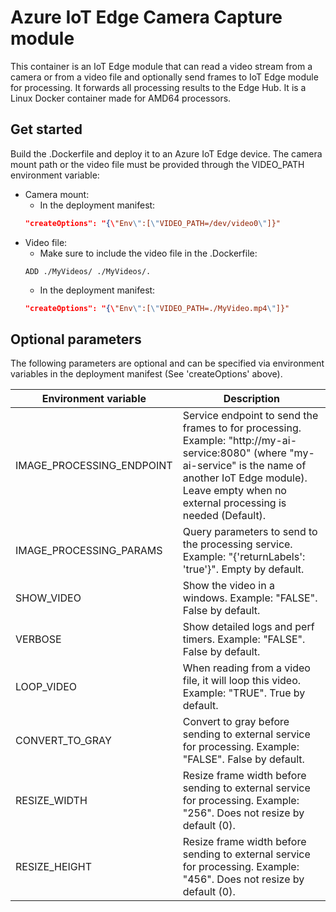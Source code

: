 # Azure IoT Edge Camera Capture module

This container is an IoT Edge module that can read a video stream from a camera or from a video file and optionally send frames to IoT Edge module for processing. It forwards all processing results to the Edge Hub.
It is a Linux Docker container made for AMD64 processors.

## Get started
Build the .Dockerfile and deploy it to an Azure IoT Edge device.
The camera mount path or the video file must be provided through the VIDEO_PATH environment variable:
- Camera mount:
    - In the deployment manifest:
    ```json
    "createOptions": "{\"Env\":[\"VIDEO_PATH=/dev/video0\"]}"
    ```
- Video file:
    - Make sure to include the video file in the .Dockerfile:
    ```docker
    ADD ./MyVideos/ ./MyVideos/.
    ```
    - In the deployment manifest:
    ```json
    "createOptions": "{\"Env\":[\"VIDEO_PATH=./MyVideo.mp4\"]}"
    ```

## Optional parameters
The following parameters are optional and can be specified via environment variables in the deployment manifest (See 'createOptions' above).

|Environment variable  |Description  |
|---------|---------|
|IMAGE_PROCESSING_ENDPOINT     | Service endpoint to send the frames to for processing. Example: "http://my-ai-service:8080" (where "my-ai-service" is the name of another IoT Edge module). Leave empty when no external processing is needed (Default).  |
|IMAGE_PROCESSING_PARAMS     | Query parameters to send to the processing service. Example: "{'returnLabels': 'true'}". Empty by default. |
|SHOW_VIDEO     | Show the video in a windows. Example: "FALSE". False by default. |
|VERBOSE     |  Show detailed logs and perf timers. Example: "FALSE". False by default.  |
|LOOP_VIDEO     | When reading from a video file, it will loop this video. Example: "TRUE". True by default. |
|CONVERT_TO_GRAY     | Convert to gray before sending to external service for processing. Example: "FALSE". False by default.  |
|RESIZE_WIDTH     | Resize frame width before sending to external service for processing. Example: "256". Does not resize by default (0). |
|RESIZE_HEIGHT     | Resize frame width before sending to external service for processing. Example: "456". Does not resize by default (0). |